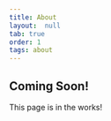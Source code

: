 ```yaml
---
title: About
layout:  null
tab: true
order: 1
tags: about
---
```


## Coming Soon!

This page is in the works!
